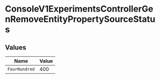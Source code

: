 # ConsoleV1ExperimentsControllerGenRemoveEntityPropertySourceStatus


## Values

| Name          | Value         |
| ------------- | ------------- |
| `FourHundred` | 400           |